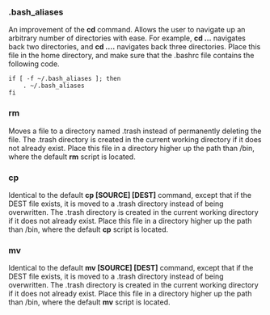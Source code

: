 ### .bash_aliases 
An improvement of the **cd** command. Allows the user to navigate up an arbitrary number of directories with ease. For example, **cd ...** navigates back two directories, and **cd ....** navigates back three directories. 
Place this file in the home directory, and make sure that the .bashrc file contains the following code. 

```
if [ -f ~/.bash_aliases ]; then
    . ~/.bash_aliases
fi
```

### rm
Moves a file to a directory named .trash instead of permanently deleting the file. The .trash directory is created in the current working directory if it does not already exist. Place this file in a directory higher up the path than /bin, where the default **rm** script is located.

### cp
Identical to the default **cp [SOURCE] [DEST]** command, except that if the DEST file exists, it is moved to a .trash directory instead of being overwritten. The .trash directory is created in the current working directory if it does not already exist. Place this file in a directory higher up the path than /bin, where the default **cp** script is located.

### mv
Identical to the default **mv [SOURCE] [DEST]** command, except that if the DEST file exists, it is moved to a .trash directory instead of being overwritten. The .trash directory is created in the current working directory if it does not already exist. Place this file in a directory higher up the path than /bin, where the default **mv** script is located.
